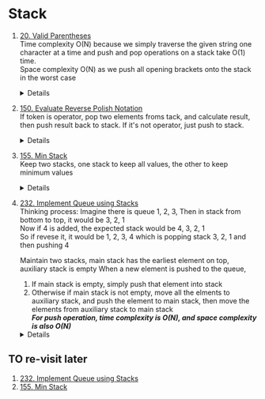 # Stack
1. [20. Valid Parentheses](https://leetcode.com/problems/valid-parentheses)  
   Time complexity O(N) because we simply traverse the given string one character at a time and push and pop operations on a stack take O(1) time.  
   Space complexity O(N) as we push all opening brackets onto the stack in the worst case
    <details>
      
      ```python
      def isValid(self, s: str) -> bool:
          closeOpenMap = { ")" : "(", "}" : "{", "]" : "["}
          stack = []
          for ch in s:
              if ch in closeOpenMap:
                  if not stack or stack[-1] != closeOpenMap[ch]:
                      return False
                  else:
                      stack.pop()
              else:
                  stack.append(ch)
          return not stack
      ```
    </details>
1. [150. Evaluate Reverse Polish Notation](https://leetcode.com/problems/evaluate-reverse-polish-notation)  
   If token is operator, pop two elements froms tack, and calculate result, then push result back to stack. If it's not operator, just push to stack. 
    <details>
      
      ```python
       def evalRPN(self, tokens: List[str]) -> int:
           stack = []
           operators = "+-*/"
           for token in tokens:
               if token not in operators:
                   stack.append(int(token))
               else:
                   right = int(stack.pop())
                   left = int(stack.pop())
                   result = None
                   if token == "+":
                       result = left + right
                   elif token == "-":
                       result = left - right
                   elif token == "*":
                       result = left * right
                   else:
                       result = int(left / right)
                   stack.append(result)
           return stack.pop()
      ```
    </details>
1. [155. Min Stack](https://leetcode.com/problems/min-stack)  
   Keep two stacks, one stack to keep all values, the other to keep minimum values
    <details>
      
      ```python
       def __init__(self):
           self.stack = []
           self.minStack = []
   
       def push(self, val: int) -> None:
           self.stack.append(val)
           if not self.minStack or val <= self.minStack[-1]:
               self.minStack.append(val)
           
       def pop(self) -> None:
           if self.stack.pop() <= self.minStack[-1]:
               self.minStack.pop()
   
       def top(self) -> int:
           return self.stack[-1]
   
       def getMin(self) -> int:
           return self.minStack[-1]
      ```
    </details>
1. [232. Implement Queue using Stacks](https://leetcode.com/problems/implement-queue-using-stacks)  
   Thinking process:
   Imagine there is queue 1, 2, 3, Then in stack from bottom to top, it would be 3, 2, 1   
   Now if 4 is added, the expected stack would be 4, 3, 2, 1  
   So if revese it, it would be 1, 2, 3, 4 which is popping stack 3, 2, 1 and then pushing 4  

   Maintain two stacks, main stack has the earliest element on top, auxiliary stack is empty 
   When a new element is pushed to the queue,
   1. If main stack is empty, simply push that element into stack
   1. Otherwise if main stack is not empty, move all the elments to auxiliary stack, and push the element to main stack, then move the elements from auxiliary stack to main stack  
   ***For push operation, time complexity is O(N), and space complexity is also O(N)***
    <details>
      
      ```python
       def __init__(self):
           self.mainStack = []
           self.auxStack = []
           
   
       def push(self, x: int) -> None:
           if not self.mainStack:
               self.mainStack.append(x)
           else:
               while self.mainStack:
                   self.auxStack.append(self.mainStack.pop())
               self.mainStack.append(x)
               while self.auxStack:
                   self.mainStack.append(self.auxStack.pop())
       def pop(self) -> int:
           return self.mainStack.pop()
   
       def peek(self) -> int:
           return self.mainStack[-1]
           
   
       def empty(self) -> bool:
           return not self.mainStack
      ```
    </details>
## TO re-visit later
1. [232. Implement Queue using Stacks](https://leetcode.com/problems/implement-queue-using-stacks)  
1. [155. Min Stack](https://leetcode.com/problems/min-stack)  

